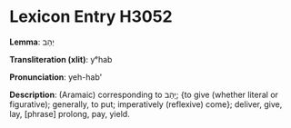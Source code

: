 # Lexicon Entry H3052

**Lemma**: יְהַב

**Transliteration (xlit)**: yᵉhab

**Pronunciation**: yeh-hab'

**Description**:
(Aramaic) corresponding to יָהַב; {to give (whether literal or figurative); generally, to put; imperatively (reflexive) come}; deliver, give, lay, [phrase] prolong, pay, yield.
